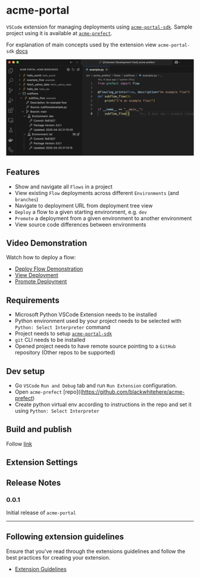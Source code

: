 # acme-portal

`VSCode` extension for managing deployments using [`acme-portal-sdk`](https://github.com/blackwhitehere/acme-portal-sdk). Sample project using it is available at [`acme-prefect`](https://github.com/blackwhitehere/acme-prefect).

For explanation of main concepts used by the extension view `acme-portal-sdk` [docs](https://blackwhitehere.github.io/acme-portal-sdk/)

![acme-portal](./media/acme_portal_screen.png)

## Features

* Show and navigate all `Flows` in a project
* View existing `Flow` deployments across different `Environments` (and `branches`)
* Navigate to deployment URL from deployment tree view
* `Deploy` a flow to a given starting environment, e.g. `dev`
* `Promote` a deployment from a given environment to another environment
* View source code differences between environments

## Video Demonstration

Watch how to deploy a flow:

* [Deploy Flow Demonstration](https://vimeo.com/1078676313 "Deploy Flow Demonstration")
* [View Deployment](https://vimeo.com/1078680347 "View Deployment")
* [Promote Deployment](https://vimeo.com/1078686510 "Promote Deployment")

## Requirements

* Microsoft Python VSCode Extension needs to be installed
* Python environment used by your project needs to be selected with `Python: Select Interpreter` command
* Project needs to setup [`acme-portal-sdk`](https://blackwhitehere.github.io/acme-portal-sdk)
* `git` CLI needs to be installed
* Opened project needs to have remote source pointing to a `GitHub` repository (Other repos to be supported)

## Dev setup

* Go `VSCode` `Run and Debug` tab and run `Run Extension` configuration.
* Open `acme-prefect` [repo]((https://github.com/blackwhitehere/acme-prefect)
* Create python virtual env according to instructions in the repo and set it using `Python: Select Interpreter`

## Build and publish

Follow [link](https://code.visualstudio.com/api/working-with-extensions/publishing-extension)

## Extension Settings

## Release Notes

### 0.0.1

Initial release of `acme-portal`

---

## Following extension guidelines

Ensure that you've read through the extensions guidelines and follow the best practices for creating your extension.

* [Extension Guidelines](https://code.visualstudio.com/api/references/extension-guidelines)